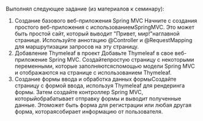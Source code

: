 Выполнял следующее задание (из материалов к семинару):

1. Создание базового веб-приложения Spring MVC
Начните с создания простого веб-приложения с использованиемSpringMVC. Это может быть простой сайт, который выводит "Привет, мир!"наглавной странице. Используйте аннотацию @Controller и
@RequestMapping для маршрутизации запросов на эту страницу.
2. Добавление Thymeleaf в проект
Добавьте Thymeleaf в свое веб-приложение Spring MVC. Создайтепростую страницу с некоторыми переменными, которые заполняютсяспомощью модели Spring MVC и отображаются на странице с
использованием Thymeleaf.
3. Создание формы ввода и обработка данных формыСоздайте страницу с формой ввода, используя Thymeleaf для
рендеринга формы. Затем создайте контроллер Spring MVC, которыйобрабатывает отправку формы и выводит полученные данные. Этоможет быть форма для регистрации или любая другая форма,
котораясобирает информацию от пользователя.
